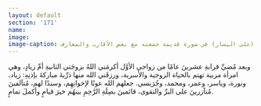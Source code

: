 ```yaml
---
layout: default
section: '171'
name:
image:
image-caption: الجريسي (على اليسار) في صورة قديمة جمعته مع بعض الأقارب والمعارف
---
```


وبعد مُضيِّ قرابةِ عشرينَ عامًا من زواجي الأوَّل أكرمَني اللهُ بزوجَتي الثانيةِ أمِّ زيادٍ، وهي امرأة مربية تهتم بالحياة الزوجية والأسرية، ورزقَني الله منها ذرِّيةَ مباركةَ بإذنِهِ: زياد، ونورة، وياسر، وعمر، ومحمد، وجُرَيسي. جعلهم الله عونًا لإخوانِهِم، وسندًا لهم، مُتآلفينَ مُتآزرينَ على البرِّ والتقوى، قائمينَ بصِلَةِ الرَّحِمِ بينهُم خيرَ قيامٍ وأكملَ تمامٍ.
